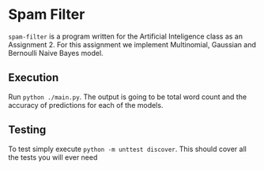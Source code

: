 # Spam Filter

`spam-filter` is a program written for the Artificial Inteligence class as an Assignment 2. For this assignment we implement Multinomial, Gaussian and Bernoulli Naive Bayes model.

## Execution

Run `python ./main.py`. The output is going to be total word count and the accuracy of predictions for 
each of the models.

## Testing

To test simply execute `python -m unttest discover`. This should cover all the tests you will ever need

